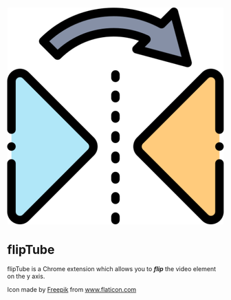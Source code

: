 ![alt-text](img/reflektieren.png "flipTube Logo")

# flipTube

flipTube is a Chrome extension which allows you to **_flip_** the video element on the y axis.

Icon made by [Freepik](https://www.flaticon.com/de/autoren/freepik) from www.flaticon.com